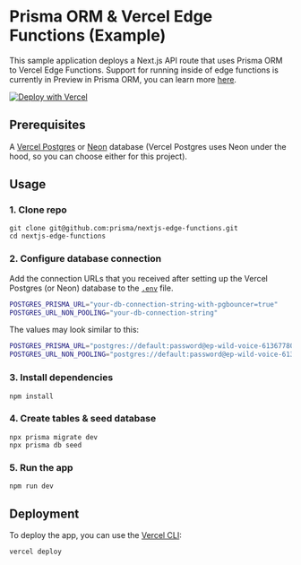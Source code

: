 # Prisma ORM & Vercel Edge Functions (Example)

This sample application deploys a Next.js API route that uses Prisma ORM to Vercel Edge Functions. Support for running inside of edge functions is currently in Preview in Prisma ORM, you can learn more [here]().

[![Deploy with Vercel](https://vercel.com/button)](https://vercel.com/new/clone?repository-url=https%3A%2F%2Fgithub.com%2Fprisma%2Fnextjs-edge-functions)

## Prerequisites

A [Vercel Postgres](https://vercel.com/docs/storage/vercel-postgres) or [Neon](https://neon.tech/) database (Vercel Postgres uses Neon under the hood, so you can choose either for this project).


## Usage

### 1. Clone repo

```
git clone git@github.com:prisma/nextjs-edge-functions.git
cd nextjs-edge-functions
```

### 2. Configure database connection

Add the connection URLs that you received after setting up the Vercel Postgres (or Neon) database to the [`.env`](./.env) file. 

```bash
POSTGRES_PRISMA_URL="your-db-connection-string-with-pgbouncer=true"
POSTGRES_URL_NON_POOLING="your-db-connection-string"
```

The values may look similar to this:

```bash
POSTGRES_PRISMA_URL="postgres://default:password@ep-wild-voice-61367780-pooler.us-east-1.postgres.vercel-storage.com:5432/verceldb?pgbouncer=true&connect_timeout=15"
POSTGRES_URL_NON_POOLING="postgres://default:password@ep-wild-voice-61367780.us-east-1.postgres.vercel-storage.com:5432/verceldb"
```

### 3. Install dependencies

```
npm install
```

### 4. Create tables & seed database

```
npx prisma migrate dev
npx prisma db seed
```

### 5. Run the app

```
npm run dev
```

## Deployment

To deploy the app, you can use the [Vercel CLI](https://vercel.com/docs/cli):

```
vercel deploy
```